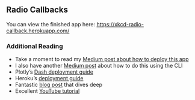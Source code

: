 ## Radio Callbacks

You can view the finished app here: https://xkcd-radio-callback.herokuapp.com/

### Additional Reading
* Take a moment to read my [Medium post about how to deploy this app](https://austinlasseter.medium.com/how-to-deploy-a-simple-plotly-dash-app-to-heroku-622a2216eb73)
* I also have another [Medium post](https://austinlasseter.medium.com/deploy-a-plotly-dash-app-on-heroku-4d2c3224230) about how to do this using the CLI
* Plotly’s [Dash deployment guide](https://dash.plotly.com/deployment)
* Heroku’s [deployment guide](https://devcenter.heroku.com/articles/getting-started-with-python)
* Fantastic [blog post](https://towardsdatascience.com/deploying-your-dash-app-to-heroku-the-magical-guide-39bd6a0c586c) that dives deep
* Excellent [YouTube tutorial](https://www.youtube.com/watch?v=b-M2KQ6_bM4&feature=youtu.be)
